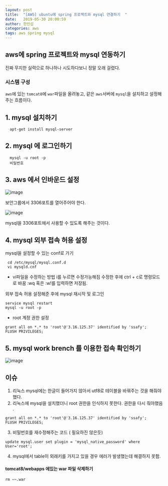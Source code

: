 ```yaml
---
layout: post
title:  "[AWS] ubuntu에 spring 프로젝트와 mysql 연결하기  "
date:   2019-05-30 20:00:59
author: 한만섭
categories: aws
tags: aws spring mysql
---
```



## aws에 spring 프로젝트와 mysql 연동하기

진짜 무지한 실력으로 하나하나 시도하다보니 정말 오래 걸렸다.  

### 시스템 구성 

`aws`에 있는 `tomcat8`에 `war`파일을 올려놓고, 같은 `aws`서버에 `mysql`을 설치하고 설정해주는 흐름이다. 

## 1. mysql 설치하기 
```
  apt-get install mysql-server
```

## 2. mysql 에 로그인하기 
```
  mysql -u root -p
  비밀번호 
```

## 3. aws 에서 인바운드 설정
![image](https://user-images.githubusercontent.com/46010705/58636665-ca289380-832b-11e9-868d-39fac857eda5.png)
  
보안그룹에서 3306포트를 열어주어야 한다.  

![image](https://user-images.githubusercontent.com/46010705/58636903-4b802600-832c-11e9-9595-180dd73cad8c.png)

mysql을 3306포트에서 사용할 수 있도록 해주는 것이다.   

## 4. mysql 외부 접속 허용 설정

mysql을 설정할 수 있는 conf로 가기 
```
 cd /etc/mysql/mysql.conf.d
 vi mysqld.cnf
``` 

- vi파일을 수정하는 방법
i를 누르면 수정가능해짐 
수정한 후에 ctrl + c로 명령모드로 바꿈 
:wq 혹은 :w!를 입력하면 저장됨.

외부 접속 허용 설정해준 후에 mysql 재시작 및 로그인 
```
service mysql restart
mysql -u root -p
```

- root 계정 권한 설정
```
grant all on *.* to 'root'@'3.16.125.37' identified by 'ssafy';
FLUSH PRIVILEGES;
```

## 5. mysql work brench 를 이용한 접속 확인하기 

![image](https://user-images.githubusercontent.com/46010705/58637396-5f785780-832d-11e9-8e8a-065e7e7f31ff.png)  





## 이슈 

1. 리눅스 mysql에는 한글이 들어가지 않아서 utf8로 테이블을 바꿔주는 것을 해줘야 했다.
2. 리눅스에 mysql을 설치했더니 root 권한을 인식하지 못한다. 권한을 다시 줘야했음 .  
```
grant all on *.* to 'root'@'3.16.125.37' identified by 'ssafy';
FLUSH PRIVILEGES;
```  
3. 비밀번호를 재수정해주는 코드 ( 필요하진 않은듯)
```
update mysql.user set plugin = 'mysql_native_password' where User='root';
```
4. mysql에서 table이 외래키를 가지고 있을 경우 에러가 발생했는데 해결하지 못함.





#### tomcat8/webapps 에있는 war 파일 삭제하기 
```
rm ~~.war
```

